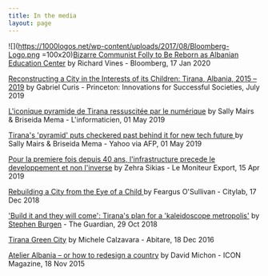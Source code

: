 ```yaml
---
title: In the media
layout: page
---
```


![](https://1000logos.net/wp-content/uploads/2017/08/Bloomberg-Logo.png =100x20)[Bizarre Communist Folly to Be Reborn as Albanian Education Center](https://www.bloomberg.com/news/articles/2020-01-17/bizarre-communist-pyramid-reborn-as-albanian-education-center) by Richard Vines - Bloomberg, 17 Jan 2020

[Reconstructing a City in the Interests of its Children: Tirana, Albania, 2015 – 2019](https://successfulsocieties.princeton.edu/publications/reconstructing-city-interests-its-children-tirana-albania-2015-%E2%80%93-2019) by Gabriel Curis - Princeton: Innovations for Successful Societies, July 2019

[L'iconique pyramide de Tirana ressuscitée par le numérique](https://www.linformaticien.com/actualites/direct-afp/id/51918/l-iconique-pyramide-de-tirana-ressuscitee-par-le-numerique.aspx) by Sally Mairs & Briseida Mema - L'informaticien, 01 May 2019

[Tirana's 'pyramid' puts checkered past behind it for new tech future](https://news.yahoo.com/tiranas-pyramid-puts-checkered-past-behind-tech-future-022314433.html) by Sally Mairs & Briseida Mema - Yahoo via AFP, 01 May 2019

[Pour la premiere fois depuis 40 ans, l'infrastructure precede le developpement et non l'inverse](https://twitter.com/dbaboci/status/1118592392205086720) by Zehra Sikias - Le Moniteur Export, 15 Apr 2019

[Rebuilding a City from the Eye of a Child
](https://www.citylab.com/equity/2018/12/kid-friendly-policy-tirana-urban-planning/578164/) by Feargus O'Sullivan - Citylab, 17 Dec 2018

['Build it and they will come': Tirana's plan for a 'kaleidoscope metropolis'](https://www.theguardian.com/cities/2018/oct/29/tirana-2030-albania-capital-plan-erion-veliaj) by [Stephen Burgen](https://twitter.com/stephenburgen) - The Guardian, 29 Oct 2018

[Tirana Green City](http://www.abitare.it/en/habitat-en/urban-design-en/2016/12/18/the-project-by-stefano-boeri-for-tirana/) by Michele Calzavara - Abitare, 18 Dec 2016

[Atelier Albania – or how to redesign a country](https://www.iconeye.com/opinion/comment/item/12312-icon-150-new-mission-new-attitude) by David Michon - ICON Magazine, 18 Nov 2015
